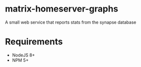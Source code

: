 # matrix-homeserver-graphs
A small web service that reports stats from the synapse database

# Requirements

* NodeJS 8+
* NPM 5+